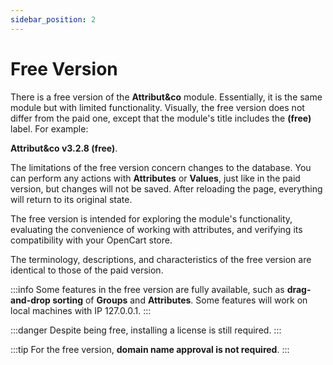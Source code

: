 ```yaml
---
sidebar_position: 2
---
```


# Free Version

There is a free version of the **Attribut&co** module. Essentially, it is the same module but with limited functionality. Visually, the free version does not differ from the paid one, except that the module's title includes the **(free)** label. For example:

**Attribut&co v3.2.8 (free)**.

The limitations of the free version concern changes to the database. You can perform any actions with **Attributes** or **Values**, just like in the paid version, but changes will not be saved. After reloading the page, everything will return to its original state.

The free version is intended for exploring the module's functionality, evaluating the convenience of working with attributes, and verifying its compatibility with your OpenCart store.

The terminology, descriptions, and characteristics of the free version are identical to those of the paid version.

:::info
Some features in the free version are fully available, such as **drag-and-drop sorting** of **Groups** and **Attributes**.
Some features will work on local machines with IP 127.0.0.1.
:::

:::danger
Despite being free, installing a license is still required.
:::

:::tip
For the free version, **domain name approval is not required**.
:::
